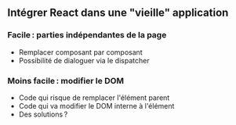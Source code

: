 ## Intégrer React dans une "vieille" application

### Facile : parties indépendantes de la page

* Remplacer composant par composant
* Possibilité de dialoguer via le dispatcher

### Moins facile : modifier le DOM

* Code qui risque de remplacer l'élément parent
* Code qui va modifier le DOM interne à l'élément
* Des solutions ?
